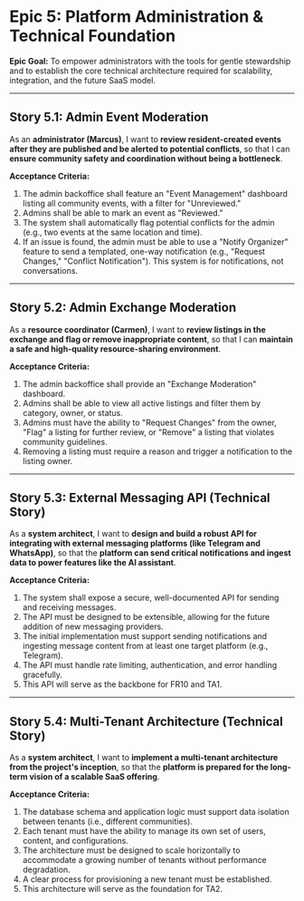 # Epic 5: Platform Administration & Technical Foundation

**Epic Goal:** To empower administrators with the tools for gentle stewardship and to establish the core technical architecture required for scalability, integration, and the future SaaS model.

---

## Story 5.1: Admin Event Moderation

As an **administrator (Marcus)**,
I want to **review resident-created events after they are published and be alerted to potential conflicts**,
so that I can **ensure community safety and coordination without being a bottleneck**.

**Acceptance Criteria:**
1.  The admin backoffice shall feature an "Event Management" dashboard listing all community events, with a filter for "Unreviewed."
2.  Admins shall be able to mark an event as "Reviewed."
3.  The system shall automatically flag potential conflicts for the admin (e.g., two events at the same location and time).
4.  If an issue is found, the admin must be able to use a "Notify Organizer" feature to send a templated, one-way notification (e.g., "Request Changes," "Conflict Notification"). This system is for notifications, not conversations.

---

## Story 5.2: Admin Exchange Moderation

As a **resource coordinator (Carmen)**,
I want to **review listings in the exchange and flag or remove inappropriate content**,
so that I can **maintain a safe and high-quality resource-sharing environment**.

**Acceptance Criteria:**
1.  The admin backoffice shall provide an "Exchange Moderation" dashboard.
2.  Admins shall be able to view all active listings and filter them by category, owner, or status.
3.  Admins must have the ability to "Request Changes" from the owner, "Flag" a listing for further review, or "Remove" a listing that violates community guidelines.
4.  Removing a listing must require a reason and trigger a notification to the listing owner.

---

## Story 5.3: External Messaging API (Technical Story)

As a **system architect**,
I want to **design and build a robust API for integrating with external messaging platforms (like Telegram and WhatsApp)**,
so that the **platform can send critical notifications and ingest data to power features like the AI assistant**.

**Acceptance Criteria:**
1.  The system shall expose a secure, well-documented API for sending and receiving messages.
2.  The API must be designed to be extensible, allowing for the future addition of new messaging providers.
3.  The initial implementation must support sending notifications and ingesting message content from at least one target platform (e.g., Telegram).
4.  The API must handle rate limiting, authentication, and error handling gracefully.
5.  This API will serve as the backbone for FR10 and TA1.

---

## Story 5.4: Multi-Tenant Architecture (Technical Story)

As a **system architect**,
I want to **implement a multi-tenant architecture from the project's inception**,
so that the **platform is prepared for the long-term vision of a scalable SaaS offering**.

**Acceptance Criteria:**
1.  The database schema and application logic must support data isolation between tenants (i.e., different communities).
2.  Each tenant must have the ability to manage its own set of users, content, and configurations.
3.  The architecture must be designed to scale horizontally to accommodate a growing number of tenants without performance degradation.
4.  A clear process for provisioning a new tenant must be established.
5.  This architecture will serve as the foundation for TA2.
